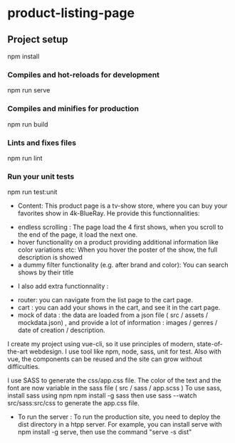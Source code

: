 # product-listing-page
## Project setup
npm install
### Compiles and hot-reloads for development
npm run serve
### Compiles and minifies for production
npm run build
### Lints and fixes files
npm run lint
### Run your unit tests
npm run test:unit

 * Content:
This product page is a tv-show store, where you can buy your favorites show in 4k-BlueRay.
He provide this functionnalities:
  - endless scrolling : The page load the 4 first shows, when you scroll to the end of the page, it load the next one.
  - hover functionality on a product providing additional information like color variations etc: When you hover the poster of the show, the full description is showed
  - a dummy filter functionality (e.g. after brand and color): You can search shows by their title

 * I also add extra functionnality :
  - router: you can navigate from the list page to the cart page.
  - cart : you can add your shows in the cart, and see it in the cart page.
  - mock of data : the data are loaded from a json file ( src / assets / mockdata.json) , and provide a lot of information : images / genres / date of creation / description.

I create my project using vue-cli, so it use principles of modern, state-of-the-art webdesign. I use tool like npm, node, sass, unit for test.
Also with vue, the components can be reused and the site can grow without difficulties.

I use SASS to generate the css/app.css file. The color of the text and the font are now variable in the sass file ( src / sass / app.scss )
To use sass, install sass using npm npm install -g sass then use sass --watch src/sass:src/css to generate the app.css file.

 * To run the server :
To run the production site, you need to deploy the dist directory in a htpp server.
For example, you can install serve with npm install -g serve, then use the command "serve -s dist"
